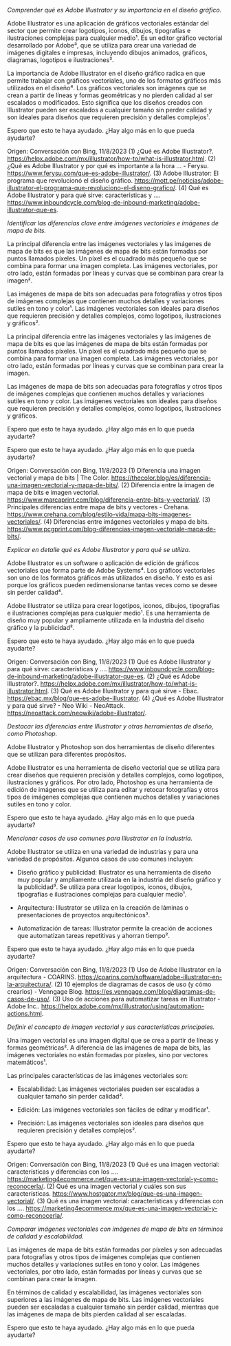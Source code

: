 *Comprender qué es Adobe Illustrator y su importancia en el diseño gráfico.*

Adobe Illustrator es una aplicación de gráficos vectoriales estándar del sector que permite crear logotipos, iconos, dibujos, tipografías e ilustraciones complejas para cualquier medio¹. Es un editor gráfico vectorial desarrollado por Adobe³, que se utiliza para crear una variedad de imágenes digitales e impresas, incluyendo dibujos animados, gráficos, diagramas, logotipos e ilustraciones². 

La importancia de Adobe Illustrator en el diseño gráfico radica en que permite trabajar con gráficos vectoriales, uno de los formatos gráficos más utilizados en el diseño⁴. Los gráficos vectoriales son imágenes que se crean a partir de líneas y formas geométricas y no pierden calidad al ser escalados o modificados. Esto significa que los diseños creados con Illustrator pueden ser escalados a cualquier tamaño sin perder calidad y son ideales para diseños que requieren precisión y detalles complejos¹.

Espero que esto te haya ayudado. ¿Hay algo más en lo que pueda ayudarte?

Origen: Conversación con Bing, 11/8/2023
(1) ¿Qué es Adobe Illustrator?. https://helpx.adobe.com/mx/illustrator/how-to/what-is-illustrator.html.
(2) ¿Qué es Adobe Illustrator y por qué es importante a la hora ... - Ferysu. https://www.ferysu.com/que-es-adobe-illustrator/.
(3) Adobe Illustrator: El programa que revolucionó el diseño gráfico. https://mott.pe/noticias/adobe-illustrator-el-programa-que-revoluciono-el-diseno-grafico/.
(4) Qué es Adobe Illustrator y para qué sirve: características y .... https://www.inboundcycle.com/blog-de-inbound-marketing/adobe-illustrator-que-es.


*Identificar las diferencias clave entre imágenes vectoriales e imágenes de mapa de bits.*

La principal diferencia entre las imágenes vectoriales y las imágenes de mapa de bits es que las imágenes de mapa de bits están formadas por puntos llamados píxeles. Un píxel es el cuadrado más pequeño que se combina para formar una imagen completa. Las imágenes vectoriales, por otro lado, están formadas por líneas y curvas que se combinan para crear la imagen². 

Las imágenes de mapa de bits son adecuadas para fotografías y otros tipos de imágenes complejas que contienen muchos detalles y variaciones sutiles en tono y color¹. Las imágenes vectoriales son ideales para diseños que requieren precisión y detalles complejos, como logotipos, ilustraciones y gráficos².


La principal diferencia entre las imágenes vectoriales y las imágenes de mapa de bits es que las imágenes de mapa de bits están formadas por puntos llamados píxeles. Un píxel es el cuadrado más pequeño que se combina para formar una imagen completa. Las imágenes vectoriales, por otro lado, están formadas por líneas y curvas que se combinan para crear la imagen. 

Las imágenes de mapa de bits son adecuadas para fotografías y otros tipos de imágenes complejas que contienen muchos detalles y variaciones sutiles en tono y color. Las imágenes vectoriales son ideales para diseños que requieren precisión y detalles complejos, como logotipos, ilustraciones y gráficos.

Espero que esto te haya ayudado. ¿Hay algo más en lo que pueda ayudarte?

Espero que esto te haya ayudado. ¿Hay algo más en lo que pueda ayudarte?

Origen: Conversación con Bing, 11/8/2023
(1) Diferencia una imagen vectorial y mapa de bits | The Color. https://thecolor.blog/es/diferencia-una-imagen-vectorial-y-mapa-de-bits/.
(2) Diferencia entre la imagen de mapa de bits e imagen vectorial. https://www.marcaprint.com/blog/diferencia-entre-bits-y-vectorial/.
(3) Principales diferencias entre mapa de bits y vectores - Crehana. https://www.crehana.com/blog/estilo-vida/mapa-bits-imagenes-vectoriales/.
(4) Diferencias entre imágenes vectoriales y mapa de bits. https://www.pcgprint.com/blog-diferencias-imagen-vectoriale-mapa-de-bits/.



*Explicar en detalle qué es Adobe Illustrator y para qué se utiliza.*

Adobe Illustrator es un software o aplicación de edición de gráficos vectoriales que forma parte de Adobe Systems⁴. Los gráficos vectoriales son uno de los formatos gráficos más utilizados en diseño. Y esto es así porque los gráficos pueden redimensionarse tantas veces como se desee sin perder calidad⁴. 

Adobe Illustrator se utiliza para crear logotipos, iconos, dibujos, tipografías e ilustraciones complejas para cualquier medio¹. Es una herramienta de diseño muy popular y ampliamente utilizada en la industria del diseño gráfico y la publicidad². 

Espero que esto te haya ayudado. ¿Hay algo más en lo que pueda ayudarte?

Origen: Conversación con Bing, 11/8/2023
(1) Qué es Adobe Illustrator y para qué sirve: características y .... https://www.inboundcycle.com/blog-de-inbound-marketing/adobe-illustrator-que-es.
(2) ¿Qué es Adobe Illustrator?. https://helpx.adobe.com/mx/illustrator/how-to/what-is-illustrator.html.
(3) Qué es Adobe Illustrator y para qué sirve - Ebac. https://ebac.mx/blog/que-es-adobe-illustrator.
(4) ¿Qué es Adobe Illustrator y para qué sirve? - Neo Wiki - NeoAttack. https://neoattack.com/neowiki/adobe-illustrator/.



*Destacar las diferencias entre Illustrator y otras herramientas de diseño, como Photoshop.*

Adobe Illustrator y Photoshop son dos herramientas de diseño diferentes que se utilizan para diferentes propósitos. 

Adobe Illustrator es una herramienta de diseño vectorial que se utiliza para crear diseños que requieren precisión y detalles complejos, como logotipos, ilustraciones y gráficos. Por otro lado, Photoshop es una herramienta de edición de imágenes que se utiliza para editar y retocar fotografías y otros tipos de imágenes complejas que contienen muchos detalles y variaciones sutiles en tono y color. 

Espero que esto te haya ayudado. ¿Hay algo más en lo que pueda ayudarte?




*Mencionar casos de uso comunes para Illustrator en la industria.*

Adobe Illustrator se utiliza en una variedad de industrias y para una variedad de propósitos. Algunos casos de uso comunes incluyen:

- Diseño gráfico y publicidad: Illustrator es una herramienta de diseño muy popular y ampliamente utilizada en la industria del diseño gráfico y la publicidad³. Se utiliza para crear logotipos, iconos, dibujos, tipografías e ilustraciones complejas para cualquier medio¹.

- Arquitectura: Illustrator se utiliza en la creación de láminas o presentaciones de proyectos arquitectónicos³.

- Automatización de tareas: Illustrator permite la creación de acciones que automatizan tareas repetitivas y ahorran tiempo².

Espero que esto te haya ayudado. ¿Hay algo más en lo que pueda ayudarte?

Origen: Conversación con Bing, 11/8/2023
(1) Uso de Adobe Illustrator en la arquitectura - COARINS. https://coarins.com/software/adobe-illustrator-en-la-arquitectura/.
(2) 10 ejemplos de diagramas de casos de uso (y cómo crearlos) - Venngage Blog. https://es.venngage.com/blog/diagramas-de-casos-de-uso/.
(3) Uso de acciones para automatizar tareas en Illustrator - Adobe Inc.. https://helpx.adobe.com/mx/illustrator/using/automation-actions.html.


*Definir el concepto de imagen vectorial y sus características principales.*

Una imagen vectorial es una imagen digital que se crea a partir de líneas y formas geométricas². A diferencia de las imágenes de mapa de bits, las imágenes vectoriales no están formadas por píxeles, sino por vectores matemáticos¹. 

Las principales características de las imágenes vectoriales son:

- Escalabilidad: Las imágenes vectoriales pueden ser escaladas a cualquier tamaño sin perder calidad².

- Edición: Las imágenes vectoriales son fáciles de editar y modificar¹.

- Precisión: Las imágenes vectoriales son ideales para diseños que requieren precisión y detalles complejos².

Espero que esto te haya ayudado. ¿Hay algo más en lo que pueda ayudarte?

Origen: Conversación con Bing, 11/8/2023
(1) Qué es una imagen vectorial: características y diferencias con los .... https://marketing4ecommerce.net/que-es-una-imagen-vectorial-y-como-reconocerla/.
(2) Qué es una imagen vectorial y cuáles son sus características. https://www.hostgator.mx/blog/que-es-una-imagen-vectorial/.
(3) Qué es una imagen vectorial: características y diferencias con los .... https://marketing4ecommerce.mx/que-es-una-imagen-vectorial-y-como-reconocerla/.


*Comparar imágenes vectoriales con imágenes de mapa de bits en términos de calidad y escalabilidad.*

Las imágenes de mapa de bits están formadas por píxeles y son adecuadas para fotografías y otros tipos de imágenes complejas que contienen muchos detalles y variaciones sutiles en tono y color. Las imágenes vectoriales, por otro lado, están formadas por líneas y curvas que se combinan para crear la imagen. 

En términos de calidad y escalabilidad, las imágenes vectoriales son superiores a las imágenes de mapa de bits. Las imágenes vectoriales pueden ser escaladas a cualquier tamaño sin perder calidad, mientras que las imágenes de mapa de bits pierden calidad al ser escaladas. 

Espero que esto te haya ayudado. ¿Hay algo más en lo que pueda ayudarte?
